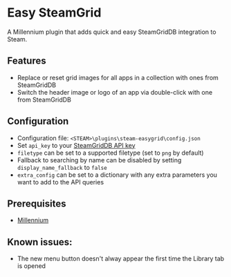 # Easy SteamGrid

A Millennium plugin that adds quick and easy SteamGridDB integration to Steam.

## Features
- Replace or reset grid images for all apps in a collection with ones from SteamGridDB
- Switch the header image or logo of an app via double-click with one from SteamGridDB

## Configuration
- Configuration file: `<STEAM>\plugins\steam-easygrid\config.json`
- Set `api_key` to your [SteamGridDB API key](https://www.steamgriddb.com/profile/preferences/api)
- `filetype` can be set to a supported filetype (set to `png` by default)
- Fallback to searching by name can be disabled by setting `display_name_fallback` to `false`
- `extra_config` can be set to a dictionary with any extra parameters you want to add to the API queries

## Prerequisites
- [Millennium](https://steambrew.app/)

## Known issues:
- The new menu button doesn't alway appear the first time the Library tab is opened